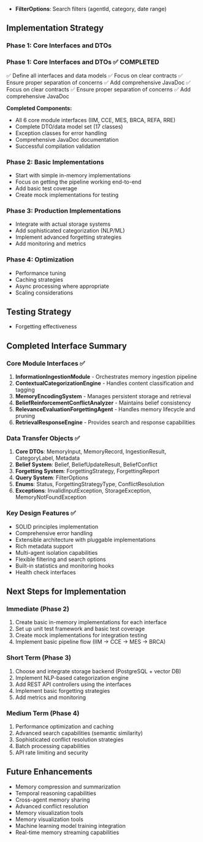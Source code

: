 - **FilterOptions**: Search filters (agentId, category, date range)

## Implementation Strategy

### Phase 1: Core Interfaces and DTOs
### Phase 1: Core Interfaces and DTOs ✅ COMPLETED
✅ Define all interfaces and data models
✅ Focus on clear contracts
✅ Ensure proper separation of concerns
✅ Add comprehensive JavaDoc
✅ Focus on clear contracts
✅ Ensure proper separation of concerns
✅ Add comprehensive JavaDoc

**Completed Components:**
- All 6 core module interfaces (IIM, CCE, MES, BRCA, REFA, RRE)
- Complete DTO/data model set (17 classes)
- Exception classes for error handling
- Comprehensive JavaDoc documentation
- Successful compilation validation

### Phase 2: Basic Implementations
- Start with simple in-memory implementations
- Focus on getting the pipeline working end-to-end
- Add basic test coverage
- Create mock implementations for testing

### Phase 3: Production Implementations
- Integrate with actual storage systems
- Add sophisticated categorization (NLP/ML)
- Implement advanced forgetting strategies
- Add monitoring and metrics

### Phase 4: Optimization
- Performance tuning
- Caching strategies
- Async processing where appropriate
- Scaling considerations

## Testing Strategy
- Forgetting effectiveness

## Completed Interface Summary

### Core Module Interfaces ✅
1. **InformationIngestionModule** - Orchestrates memory ingestion pipeline
2. **ContextualCategorizationEngine** - Handles content classification and tagging
3. **MemoryEncodingSystem** - Manages persistent storage and retrieval
4. **BeliefReinforcementConflictAnalyzer** - Maintains belief consistency
5. **RelevanceEvaluationForgettingAgent** - Handles memory lifecycle and pruning
6. **RetrievalResponseEngine** - Provides search and response capabilities

### Data Transfer Objects ✅
1. **Core DTOs**: MemoryInput, MemoryRecord, IngestionResult, CategoryLabel, Metadata
2. **Belief System**: Belief, BeliefUpdateResult, BeliefConflict
3. **Forgetting System**: ForgettingStrategy, ForgettingReport
4. **Query System**: FilterOptions
5. **Enums**: Status, ForgettingStrategyType, ConflictResolution
6. **Exceptions**: InvalidInputException, StorageException, MemoryNotFoundException

### Key Design Features ✅
- SOLID principles implementation
- Comprehensive error handling
- Extensible architecture with pluggable implementations
- Rich metadata support
- Multi-agent isolation capabilities
- Flexible filtering and search options
- Built-in statistics and monitoring hooks
- Health check interfaces

## Next Steps for Implementation

### Immediate (Phase 2)
1. Create basic in-memory implementations for each interface
2. Set up unit test framework and basic test coverage
3. Create mock implementations for integration testing
4. Implement basic pipeline flow (IIM → CCE → MES → BRCA)

### Short Term (Phase 3)
1. Choose and integrate storage backend (PostgreSQL + vector DB)
2. Implement NLP-based categorization engine
3. Add REST API controllers using the interfaces
4. Implement basic forgetting strategies
5. Add metrics and monitoring

### Medium Term (Phase 4)
1. Performance optimization and caching
2. Advanced search capabilities (semantic similarity)
3. Sophisticated conflict resolution strategies
4. Batch processing capabilities
5. API rate limiting and security

## Future Enhancements
- Memory compression and summarization
- Temporal reasoning capabilities
- Cross-agent memory sharing
- Advanced conflict resolution
- Memory visualization tools
- Memory visualization tools
- Machine learning model training integration
- Real-time memory streaming capabilities
